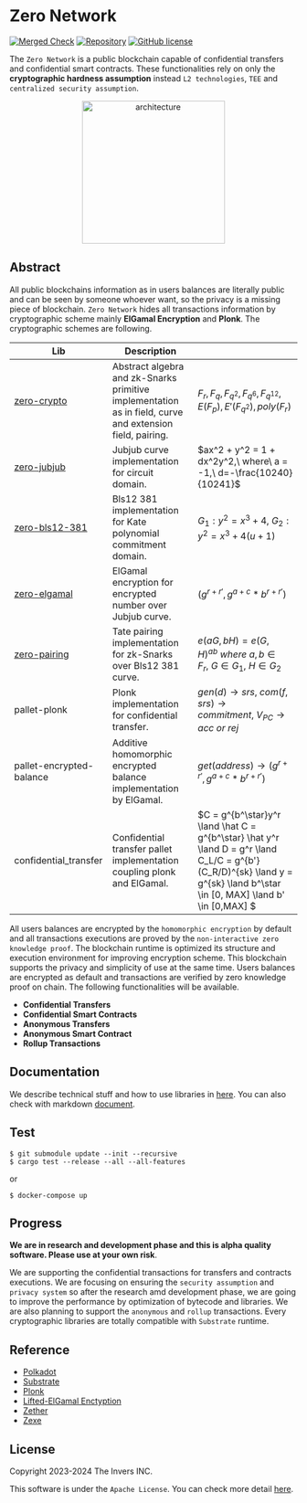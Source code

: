 # Zero Network
[![Merged Check](https://github.com/zero-network/zero/actions/workflows/merged.yml/badge.svg)](https://github.com/zero-network/zero/actions/workflows/merged.yml) [![Repository](https://img.shields.io/badge/github-zero-blueviolet?logo=github)](https://github.com/zero-network/zero) [![GitHub license](https://img.shields.io/badge/license-GPL3%2FApache2-blue)](#LICENSE)  

The `Zero Network` is a public blockchain capable of confidential transfers and confidential smart contracts. These functionalities rely on only the **cryptographic hardness assumption** instead `L2 technologies`, `TEE` and `centralized security assumption`.

<div align="center">
    <img width="250" alt="architecture" src="https://user-images.githubusercontent.com/39494661/163749008-3ad6fa47-9771-419b-98de-7a85cedaa2c7.jpg">
</div>

## Abstract
All public blockchains information as in users balances are literally public and can be seen by someone whoever want, so the privacy is a missing piece of blockchain. `Zero Network` hides all transactions information by cryptographic scheme mainly **ElGamal Encryption** and **Plonk**. The cryptographic schemes are following.

|Lib|Description||
|---|---|---|
|[zero-crypto](https://crates.io/crates/zero-crypto)|Abstract algebra and zk-Snarks primitive implementation as in field, curve and extension field, pairing.|$F_r,F_q,F_{q^2},F_{q^6},F_{q^{12}},E(F_p),E'(F_{q^2}),poly(F_r)$|
|[zero-jubjub](https://crates.io/crates/zero-jubjub)|Jubjub curve implementation for circuit domain.|$ax^2 + y^2 = 1 + dx^2y^2,\ where\ a = -1,\ d=-\frac{10240}{10241}$|
|[zero-bls12-381](https://crates.io/crates/zero-bls12-381)|Bls12 381 implementation for Kate polynomial commitment domain.|$G_1:y^2 =x^3 + 4,\ G_2:y^2 = x^3+4(u+1)$|
|[zero-elgamal](https://crates.io/crates/zero-elgamal)|ElGamal encryption for encrypted number over Jubjub curve.|$(g^{r + r'}, g^{a + c} * b^{r + r'})$|
|[zero-pairing](https://crates.io/crates/zero-pairing)|Tate pairing implementation for zk-Snarks over Bls12 381 curve.|$e(aG, bH) = e(G, H)^{ab}\ where\ a,b \in F_r,~G \in G_1,~H \in G_2$|
|pallet-plonk|Plonk implementation for confidential transfer.|$gen(d) \rightarrow srs,\ com(f, srs) \rightarrow commitment,\ V_{PC} \rightarrow acc\ or\ rej$|
|pallet-encrypted-balance|Additive homomorphic encrypted balance implementation by ElGamal.|$get(address) \rightarrow (g^{r + r'}, g^{a + c} * b^{r + r'})$|
|confidential_transfer|Confidential transfer pallet implementation coupling plonk and ElGamal.|$C = g^{b^\star}y^r \land \hat C = g^{b^\star} \hat y^r \land D = g^r \land C_L/C = g^{b'}(C_R/D)^{sk} \land y = g^{sk} \land b^\star \in [0, MAX] \land b' \in [0,MAX] $|

All users balances are encrypted by the `homomorphic encryption` by default and all transactions executions are proved by the `non-interactive zero knowledge proof`. The blockchain runtime is optimized its structure and execution environment for improving encryption scheme. This blockchain supports the privacy and simplicity of use at the same time. Users balances are encrypted as default and transactions are verified by zero knowledge proof on chain. The following functionalities will be available.

- **Confidential Transfers**
- **Confidential Smart Contracts**
- **Anonymous Transfers**
- **Anonymous Smart Contract**
- **Rollup Transactions**

## Documentation

We describe technical stuff and how to use libraries in [here](https://zero-network.github.io/zero/). You can also check with markdown [document](./book/SUMMARY.md).

## Test

```shell
$ git submodule update --init --recursive
$ cargo test --release --all --all-features
```
or
```shell
$ docker-compose up
```

## Progress
**We are in research and development phase and this is alpha quality software. Please use at your own risk**.

We are supporting the confidential transactions for transfers and contracts executions. We are focusing on ensuring the `security assumption` and `privacy system` so after the research amd development phase, we are going to improve the performance by optimization of bytecode and libraries. We are also planning to support the `anonymous` and `rollup` transactions. Every cryptographic libraries are totally compatible with `Substrate` runtime.

## Reference

- [Polkadot](https://polkadot.network/)
- [Substrate](https://substrate.io/)
- [Plonk](https://eprint.iacr.org/2019/953.pdf)
- [Lifted-ElGamal Enctyption](https://github.com/herumi/mcl/blob/master/misc/she/she.pdf)
- [Zether](https://crypto.stanford.edu/~buenz/papers/zether.pdf)
- [Zexe](https://eprint.iacr.org/2018/962.pdf)

## License
Copyright 2023-2024 The Invers INC.

This software is under the `Apache License`.
You can check more detail [here](./LICENSE).
